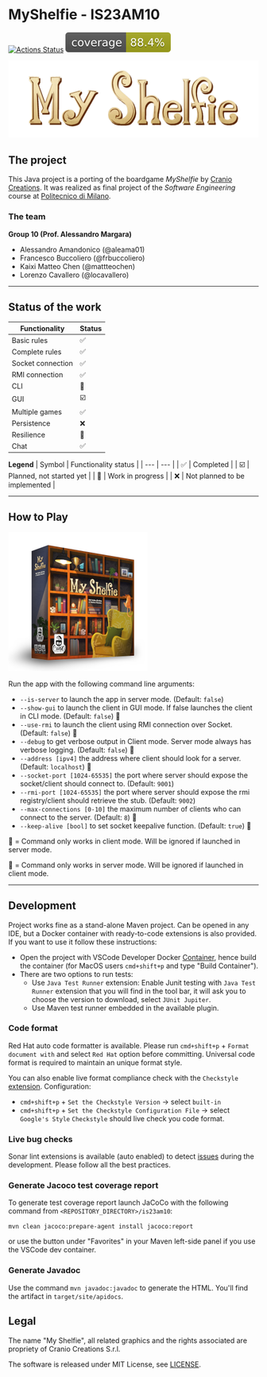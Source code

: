 # MyShelfie - IS23AM10
[![Actions Status](https://github.com/mattteochen/IS23-AM10/actions/workflows/CI.yml/badge.svg)](https://github.com/mattteochen/IS23-AM10/actions) ![Coverage](.github/badges/jacoco.svg)

![MyShelfie](.github/img/myshelfie_logo.png)

## The project
This Java project is a porting of the boardgame *MyShelfie* by [Cranio Creations](https://www.craniocreations.it/prodotto/my-shelfie). It was realized as final project of the *Software Engineering* course at [Politecnico di Milano](https://www.polimi.it). 

### The team
**Group 10 (Prof. Alessandro Margara)**
- Alessandro Amandonico (@aleama01)
- Francesco Buccoliero (@frbuccoliero)
- Kaixi Matteo Chen (@mattteochen)
- Lorenzo Cavallero (@locavallero)

---

## Status of the work
| Functionality | Status | 
| --- | --- |
| Basic rules | :white_check_mark: |
| Complete rules | :white_check_mark: |
| Socket connection | :white_check_mark: |
| RMI connection | :white_check_mark: |
| CLI | :construction: |
| GUI | :ballot_box_with_check: |
| Multiple games | :white_check_mark: |
| Persistence | :x: |
| Resilience | :construction: |
| Chat | :white_check_mark: |

**Legend**
| Symbol | Functionality status |
| --- | --- |
| :white_check_mark: | Completed |
| :ballot_box_with_check: | Planned, not started yet | 
| :construction: | Work in progress |
| :x: | Not planned to be implemented |

---

## How to Play

![MyShelfie Box](.github/img/myshelfie_box.png)

Run the app with the following command line arguments:

- `--is-server` to launch the app in server mode. (Default: `false`)
- `--show-gui` to launch the client in GUI mode. If false launches the client in CLI mode. (Default: `false`) 🔶
- `--use-rmi` to launch the client using RMI connection over Socket. (Default: `false`) 🔶
- `--debug` to get verbose output in Client mode. Server mode always has verbose logging. (Default: `false`) 🔶
- `--address [ipv4]` the address where client should look for a server. (Default: `localhost`) 🔶
- `--socket-port [1024-65535]` the port where server should expose the socket/client should connect to. (Default: `9001`)
- `--rmi-port [1024-65535]` the port where server should expose the rmi registry/client should retrieve the stub. (Default: `9002`)
- `--max-connections [0-10]` the maximum number of clients who can connect to the server. (Default: `8`) 🔷
- `--keep-alive [bool]` to set socket keepalive function. (Default: `true`) 🔷

🔶 = Command only works in client mode. Will be ignored if launched in server mode.

🔷 = Command only works in server mode. Will be ignored if launched in client mode.

---

## Development
Project works fine as a stand-alone Maven project. Can be opened in any IDE, but a Docker container with ready-to-code extensions is also provided. If you want to use it follow these instructions:

- Open the project with VSCode Developer Docker [Container](https://code.visualstudio.com/docs/devcontainers/containers), hence build the container (for MacOS users `cmd+shift+p` and type "Build Container").
- There are two options to run tests:
  - Use `Java Test Runner` extension: Enable Junit testing with `Java Test Runner` extension that you will find in the tool bar, it will ask you to choose the version to download, select `JUnit Jupiter`.
  - Use Maven test runner embedded in the available plugin.

### Code format
Red Hat auto code formatter is available. Please run `cmd+shift+p` + `Format document with` and select `Red Hat` option before committing.
Universal code format is required to maintain an unique format style.

You can also enable live format compliance check with the `Checkstyle` [extension](https://marketplace.visualstudio.com/items?itemName=shengchen.vscode-checkstyle).
Configuration:
- `cmd+shift+p` + `Set the Checkstyle Version` -> select `built-in`
- `cmd+shift+p` + `Set the Checkstyle Configuration File` -> select `Google's Style`
`Checkstyle` should live check you code format.

### Live bug checks
Sonar lint extensions is available (auto enabled) to detect [issues](https://marketplace.visualstudio.com/items?itemName=SonarSource.sonarlint-vscode) during the development.
Please follow all the best practices.

### Generate Jacoco test coverage report
To generate test coverage report launch JaCoCo with the following command from `<REPOSITORY_DIRECTORY>/is23am10`:
```
mvn clean jacoco:prepare-agent install jacoco:report
```
or use the button under "Favorites" in your Maven left-side panel if you use the VSCode dev container.

### Generate Javadoc 

Use the command `mvn javadoc:javadoc` to generate the HTML. You'll find the artifact in `target/site/apidocs`.

## Legal

The name "My Shelfie", all related graphics and the rights associated are propriety of Cranio Creations S.r.l.

The software is released under MIT License, see [LICENSE](LICENSE). 